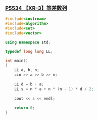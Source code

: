 ### [P5534 【XR-3】等差数列](https://www.luogu.com.cn/problem/P5534)



```cpp
#include<iostream>
#include<algorithm>
#include<set>
#include<vector>

using namespace std;

typedef long long LL;

int main()
{   
    LL a, b, n;
    cin >> a >> b >> n;
    
    LL d = b - a;
    LL s = n * a + n * (n - 1) * d / 2;
    
    cout << s << endl;
    
    return 0;
}
```

